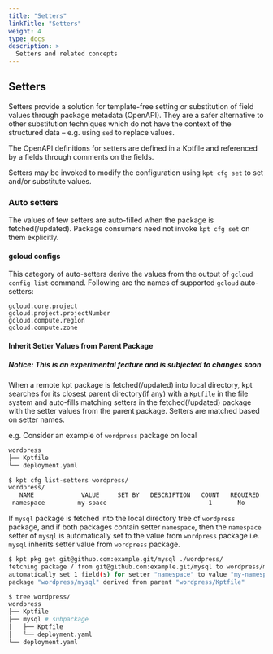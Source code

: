 ```yaml
---
title: "Setters"
linkTitle: "Setters"
weight: 4
type: docs
description: >
  Setters and related concepts
---
```


## Setters

Setters provide a solution for template-free setting or substitution of field
values through package metadata (OpenAPI). They are a safer alternative to other
substitution techniques which do not have the context of the structured data
– e.g. using `sed` to replace values.

The OpenAPI definitions for setters are defined in a Kptfile and referenced by a
fields through comments on the fields.

Setters may be invoked to modify the configuration using `kpt cfg set`
to set and/or substitute values.

### Auto setters

The values of few setters are auto-filled when the package is fetched(/updated).
Package consumers need not invoke `kpt cfg set` on them explicitly.

#### gcloud configs

This category of auto-setters derive the values from the output of `gcloud config list`
command. Following are the names of supported `gcloud` auto-setters:

```
gcloud.core.project
gcloud.project.projectNumber
gcloud.compute.region
gcloud.compute.zone
```

#### Inherit Setter Values from Parent Package

##### Notice: This is an experimental feature and is subjected to changes soon

When a remote kpt package is fetched(/updated) into local directory, kpt searches
for its closest parent directory(if any) with a `Kptfile` in the file system and
auto-fills matching setters in the fetched(/updated) package with the setter values
from the parent package. Setters are matched based on setter names.

e.g. Consider an example of `wordpress` package on local

```sh
wordpress
├── Kptfile
└── deployment.yaml
```

```sh
$ kpt cfg list-setters wordpress/
wordpress/
   NAME             VALUE     SET BY   DESCRIPTION   COUNT   REQUIRED   IS SET
 namespace         my-space                            1       No         Yes
```

If `mysql` package is fetched into the local directory tree of `wordpress`
package, and if both packages contain setter `namespace`, then the `namespace`
setter of `mysql` is automatically set to the value from `wordpress` package i.e.
`mysql` inherits setter value from `wordpress` package.

```sh
$ kpt pkg get git@github.com:example.git/mysql ./wordpress/
fetching package / from git@github.com:example.git/mysql to wordpress/mysql
automatically set 1 field(s) for setter "namespace" to value "my-namespace" in
package "wordpress/mysql" derived from parent "wordpress/Kptfile"
```

```sh
$ tree wordpress/
wordpress
├── Kptfile
├── mysql # subpackage
│   ├── Kptfile
│   └── deployment.yaml
└── deployment.yaml
```
